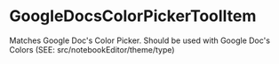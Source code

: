 # GoogleDocsColorPickerToolItem

Matches Google Doc's Color Picker.
Should be used with Google Doc's Colors (SEE: src/notebookEditor/theme/type)